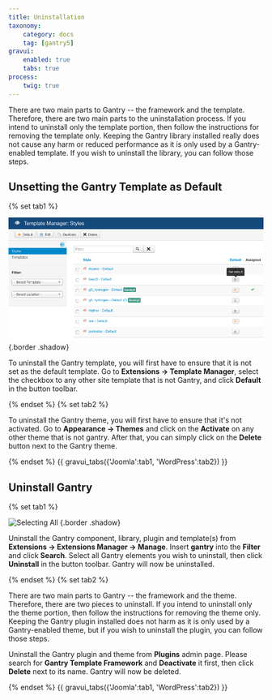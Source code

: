 ```yaml
---
title: Uninstallation
taxonomy:
    category: docs
    tag: [gantry5]
gravui:
    enabled: true
    tabs: true
process:
    twig: true
---
```


There are two main parts to Gantry -- the framework and the template. Therefore, there are two main parts to the uninstallation process. If you intend to uninstall only the template portion, then follow the instructions for removing the template only. Keeping the Gantry library installed really does not cause any harm or reduced performance as it is only used by a Gantry-enabled template. If you wish to uninstall the library, you can follow those steps.

## Unsetting the Gantry Template as Default

{% set tab1 %}

![Setting Another Template as Default](uninstall_gantry_1.png) {.border .shadow}

To uninstall the Gantry template, you will first have to ensure that it is not set as the default template. Go to **Extensions → Template Manager**, select the checkbox to any other site template that is not Gantry, and click **Default** in the button toolbar.

{% endset %}
{% set tab2 %}

To uninstall the Gantry theme, you will first have to ensure that it's not activated. Go to **Appearance → Themes** and click on the **Activate** on any other theme that is not gantry. After that, you can simply click on the **Delete** button next to the Gantry theme.

{% endset %}
{{ gravui_tabs({'Joomla':tab1, 'WordPress':tab2}) }}

## Uninstall Gantry

{% set tab1 %}

![Selecting All](../installation/gantry_extensions.png) {.border .shadow}

Uninstall the Gantry component, library, plugin and template(s) from **Extensions → Extensions Manager → Manage**. Insert **gantry** into the **Filter** and click **Search**. Select all Gantry elements you wish to uninstall, then click **Uninstall** in the button toolbar. Gantry will now be uninstalled.

{% endset %}
{% set tab2 %}

There are two main parts to Gantry -- the framework and the theme. Therefore, there are two pieces to uninstall. If you intend to uninstall only the theme portion, then follow the instructions for removing the theme only. Keeping the Gantry plugin installed does not harm as it is only used by a Gantry-enabled theme, but if you wish to uninstall the plugin, you can follow those steps.

Uninstall the Gantry plugin and theme from **Plugins** admin page. Please search for **Gantry Template Framework** and **Deactivate** it first, then click **Delete** next to its name. Gantry will now be deleted.

{% endset %}
{{ gravui_tabs({'Joomla':tab1, 'WordPress':tab2}) }}


